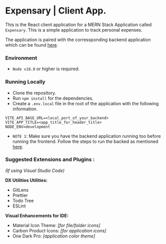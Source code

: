 # Expensary | Client App.

This is the React client application for a MERN Stack Application called `Expensary`. This is a simple application to track personal expenses.

The application is paired with the corressponding backend application which can be found [here](https://github.com/amittras-pal/money-trace).

### Environment

- `Node v18.0` or higher is required.

### Running Locally

- Clone the repository.
- Run `npm install` for the dependencies.
- Create a `.env.local` file in the root of the application with the following information.

```
VITE_API_BASE_URL=<local_port_of_your_backend>
VITE_APP_TITLE=<app_title_for_header_title>
NODE_ENV=development
```

- `NOTE 1`: Make sure you have the backend application running too before running the frontend. Follow the steps to run the backed as mentioned [here](https://github.com/amittras-pal/money-trace#local-setup-for-development).

### Suggested Extensions and Plugins :

_(If using Visual Studio Code)_

**DX Utilities Utilities:**

- GitLens
- Prettier
- Todo Tree
- ESLint

**Visual Enhancements for IDE:**

- Material Icon Theme: _[for file/folder icons]_
- Carbon Product Icons: _[for application icons]_
- One Dark Pro: _[application color theme]_
